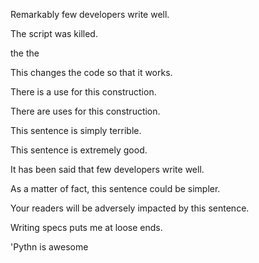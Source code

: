 Remarkably few developers write well.

The script was killed.

the the

This changes the code so that it works.

There is a use for this construction.

There are uses for this construction.

This sentence is simply terrible.

This sentence is extremely good.

It has been said that few developers write well.

As a matter of fact, this sentence could be simpler.

Your readers will be adversely impacted by this sentence.

Writing specs puts me at loose ends.

'Pythn is awesome

